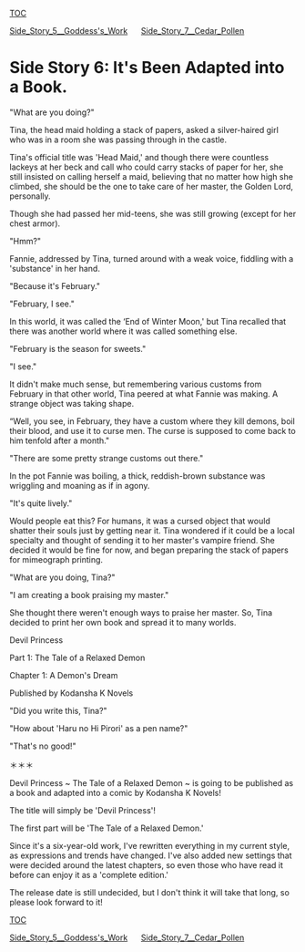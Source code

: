 [TOC](./readme.md)

[Side_Story_5__Goddess's_Work](./Side_Story_5__Goddess's_Work.md)&nbsp;&nbsp;&nbsp;&nbsp;&nbsp;&nbsp;[Side_Story_7__Cedar_Pollen](./Side_Story_7__Cedar_Pollen.md)



<?xml version="1.0" encoding="utf-8"?> <!DOCTYPE html PUBLIC "-//W3C//DTD XHTML 1.1//EN" "http://www.w3.org/TR/xhtml11/DTD/xhtml11.dtd">

# Side Story 6: It's Been Adapted into a Book.

"What are you doing?"

Tina, the head maid holding a stack of papers, asked a silver-haired girl who was in a room she was passing through in the castle.

Tina's official title was 'Head Maid,' and though there were countless lackeys at her beck and call who could carry stacks of paper for her, she still insisted on calling herself a maid, believing that no matter how high she climbed, she should be the one to take care of her master, the Golden Lord, personally.

Though she had passed her mid-teens, she was still growing (except for her chest armor).

"Hmm?"

Fannie, addressed by Tina, turned around with a weak voice, fiddling with a 'substance' in her hand.

"Because it's February."

"February, I see."

In this world, it was called the ‘End of Winter Moon,' but Tina recalled that there was another world where it was called something else.

"February is the season for sweets."

"I see."

It didn't make much sense, but remembering various customs from February in that other world, Tina peered at what Fannie was making. A strange object was taking shape.

“Well, you see, in February, they have a custom where they kill demons, boil their blood, and use it to curse men. The curse is supposed to come back to him tenfold after a month."

"There are some pretty strange customs out there."

In the pot Fannie was boiling, a thick, reddish-brown substance was wriggling and moaning as if in agony.

"It's quite lively."

Would people eat this? For humans, it was a cursed object that would shatter their souls just by getting near it. Tina wondered if it could be a local specialty and thought of sending it to her master's vampire friend. She decided it would be fine for now, and began preparing the stack of papers for mimeograph printing.

"What are you doing, Tina?"

"I am creating a book praising my master."

She thought there weren't enough ways to praise her master. So, Tina decided to print her own book and spread it to many worlds.

Devil Princess

Part 1: The Tale of a Relaxed Demon

Chapter 1: A Demon's Dream

Published by Kodansha K Novels

"Did you write this, Tina?"

"How about 'Haru no Hi Pirori' as a pen name?"

"That's no good!"

＊＊＊

Devil Princess \~ The Tale of a Relaxed Demon \~ is going to be published as a book and adapted into a comic by Kodansha K Novels!

The title will simply be 'Devil Princess'!

The first part will be 'The Tale of a Relaxed Demon.'

Since it's a six-year-old work, I've rewritten everything in my current style, as expressions and trends have changed. I've also added new settings that were decided around the latest chapters, so even those who have read it before can enjoy it as a 'complete edition.'

The release date is still undecided, but I don't think it will take that long, so please look forward to it!


[TOC](./readme.md)

[Side_Story_5__Goddess's_Work](./Side_Story_5__Goddess's_Work.md)&nbsp;&nbsp;&nbsp;&nbsp;&nbsp;&nbsp;[Side_Story_7__Cedar_Pollen](./Side_Story_7__Cedar_Pollen.md)

